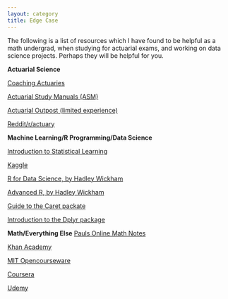 ```yaml
---
layout: category
title: Edge Case
---
```


The following is a list of resources which I have found to be helpful as a math undergrad, when studying for actuarial exams, and working on data science projects.  Perhaps they will be helpful for you.

**Actuarial Science**

[Coaching Actuaries](http://coachingactuaries.com/)

[Actuarial Study Manuals (ASM)](http://www.studymanuals.com/)

[Actuarial Outpost (limited experience)](actuarialoutpost.com)

[Reddit/r/actuary](reddit.com/r/actuary)

**Machine Learning/R Programming/Data Science**

[Introduction to Statistical Learning](http://www-bcf.usc.edu/~gareth/ISL/)

[Kaggle](https://www.kaggle.com/)

[R for Data Science, by Hadley Wickham](http://r4ds.had.co.nz/)

[Advanced R, by Hadley Wickham](http://adv-r.had.co.nz/)

[Guide to the Caret packate](http://topepo.github.io/caret/index.html)

[Introduction to the Dplyr package](https://cran.r-project.org/web/packages/dplyr/vignettes/dplyr.html)

**Math/Everything Else**
[Pauls Online Math Notes](http://tutorial.math.lamar.edu/)

[Khan Academy](https://www.khanacademy.org/)

[MIT Opencourseware](https://ocw.mit.edu/index.htm)

[Coursera](https://www.coursera.org/)

[Udemy](https://www.udemy.com/)
